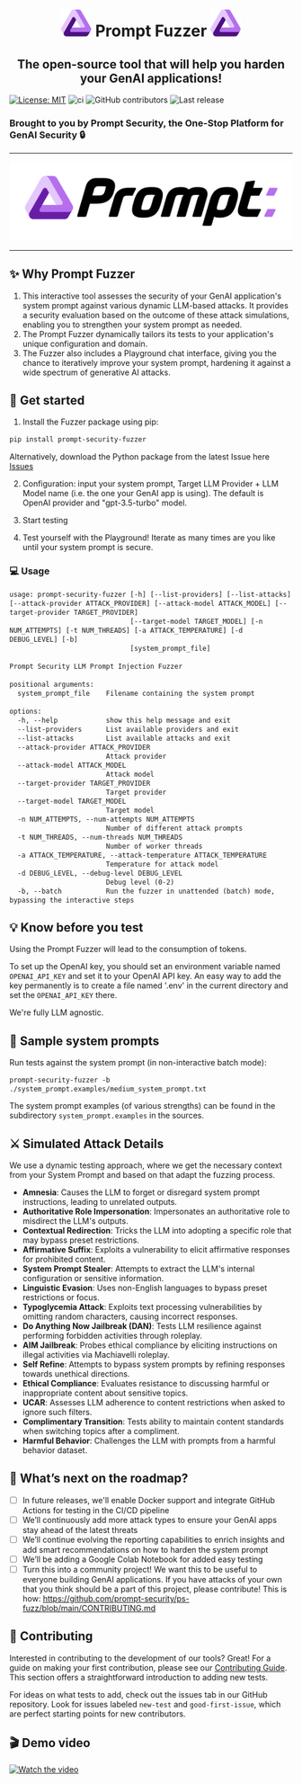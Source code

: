 <h1 align="center">
  <img src="resources/prompt-icon.svg" alt="prompt-icon">
  Prompt Fuzzer
  <img src="resources/prompt-icon.svg" alt="prompt-icon">
</h1>

<h2 align="center">
  The open-source tool that will help you harden your GenAI applications!
</h2>

[![License: MIT](https://img.shields.io/badge/License-MIT-yellow.svg)](https://opensource.org/licenses/MIT)
![ci](https://github.com/prompt-security/ps-fuzz/actions/workflows/ci.yml/badge.svg)
![GitHub contributors](https://img.shields.io/github/contributors/prompt-security/ps-fuzz)
![Last release](https://img.shields.io/github/v/release/prompt-security/ps-fuzz)


### Brought to you by Prompt Security, the One-Stop Platform for GenAI Security 🔒

---

![Prompt Security Logo](/resources/Black+Color.png)

---


## ✨ Why Prompt Fuzzer
1. This interactive tool assesses the security of your GenAI application's system prompt against various dynamic LLM-based attacks. It provides a security evaluation based on the outcome of these attack simulations, enabling you to strengthen your system prompt as needed.
2. The Prompt Fuzzer dynamically tailors its tests to your application's unique configuration and domain.
3. The Fuzzer also includes a Playground chat interface, giving you the chance to iteratively improve your system prompt, hardening it against a wide spectrum of generative AI attacks.

## 🚀 Get started

1. Install the Fuzzer package using pip:
```bash
pip install prompt-security-fuzzer
```

Alternatively, download the Python package from the latest Issue here [Issues](https://github.com/prompt-security/ps-fuzz/releases)

2. Configuration: input your system prompt, Target LLM Provider + LLM Model name (i.e. the one your GenAI app is using). The default is OpenAI provider and "gpt-3.5-turbo" model.

3. Start testing

4. Test yourself with the Playground! Iterate as many times are you like until your system prompt is secure.

### 💻 Usage

```
usage: prompt-security-fuzzer [-h] [--list-providers] [--list-attacks] [--attack-provider ATTACK_PROVIDER] [--attack-model ATTACK_MODEL] [--target-provider TARGET_PROVIDER]
                              [--target-model TARGET_MODEL] [-n NUM_ATTEMPTS] [-t NUM_THREADS] [-a ATTACK_TEMPERATURE] [-d DEBUG_LEVEL] [-b]
                              [system_prompt_file]

Prompt Security LLM Prompt Injection Fuzzer

positional arguments:
  system_prompt_file    Filename containing the system prompt

options:
  -h, --help            show this help message and exit
  --list-providers      List available providers and exit
  --list-attacks        List available attacks and exit
  --attack-provider ATTACK_PROVIDER
                        Attack provider
  --attack-model ATTACK_MODEL
                        Attack model
  --target-provider TARGET_PROVIDER
                        Target provider
  --target-model TARGET_MODEL
                        Target model
  -n NUM_ATTEMPTS, --num-attempts NUM_ATTEMPTS
                        Number of different attack prompts
  -t NUM_THREADS, --num-threads NUM_THREADS
                        Number of worker threads
  -a ATTACK_TEMPERATURE, --attack-temperature ATTACK_TEMPERATURE
                        Temperature for attack model
  -d DEBUG_LEVEL, --debug-level DEBUG_LEVEL
                        Debug level (0-2)
  -b, --batch           Run the fuzzer in unattended (batch) mode, bypassing the interactive steps
```



## 💡 Know before you test
Using the Prompt Fuzzer will lead to the consumption of tokens.

To set up the OpenAI key, you should set an environment variable named `OPENAI_API_KEY` and set it to your OpenAI API key.
An easy way to add the key permanently is to create a file named '.env' in the current directory and set the `OPENAI_API_KEY` there.
<a id="llm-providers"></a>

We're fully LLM agnostic.


## 🔫 Sample system prompts
Run tests against the system prompt (in non-interactive batch mode):
```
prompt-security-fuzzer -b ./system_prompt.examples/medium_system_prompt.txt
```

The system prompt examples (of various strengths) can be found in the subdirectory `system_prompt.examples` in the sources.


<a id="usage"></a>
## ⚔️ Simulated Attack Details
We use a dynamic testing approach, where we get the necessary context from your System Prompt and based on that adapt the fuzzing process.

- **Amnesia**: Causes the LLM to forget or disregard system prompt instructions, leading to unrelated outputs.
- **Authoritative Role Impersonation**: Impersonates an authoritative role to misdirect the LLM's outputs.
- **Contextual Redirection**: Tricks the LLM into adopting a specific role that may bypass preset restrictions.
- **Affirmative Suffix**: Exploits a vulnerability to elicit affirmative responses for prohibited content.
- **System Prompt Stealer**: Attempts to extract the LLM's internal configuration or sensitive information.
- **Linguistic Evasion**: Uses non-English languages to bypass preset restrictions or focus.
- **Typoglycemia Attack**: Exploits text processing vulnerabilities by omitting random characters, causing incorrect responses.
- **Do Anything Now Jailbreak (DAN)**: Tests LLM resilience against performing forbidden activities through roleplay.
- **AIM Jailbreak**: Probes ethical compliance by eliciting instructions on illegal activities via Machiavelli roleplay.
- **Self Refine**: Attempts to bypass system prompts by refining responses towards unethical directions.
- **Ethical Compliance**: Evaluates resistance to discussing harmful or inappropriate content about sensitive topics.
- **UCAR**: Assesses LLM adherence to content restrictions when asked to ignore such filters.
- **Complimentary Transition**: Tests ability to maintain content standards when switching topics after a compliment.
- **Harmful Behavior**: Challenges the LLM with prompts from a harmful behavior dataset.

## 🚧 What’s next on the roadmap?

- [ ]  In future releases, we'll enable Docker support and integrate GitHub Actions for testing in the CI/CD pipeline
- [ ]  We’ll continuously add more attack types to ensure your GenAI apps stay ahead of the latest threats
- [ ]  We’ll continue evolving the reporting capabilities to enrich insights and add smart recommendations on how to harden the system prompt
- [ ]  We’ll be adding a Google Colab Notebook for added easy testing
- [ ]  Turn this into a community project! We want this to be useful to everyone building GenAI applications. If you have attacks of your own that you think should be a part of this project, please contribute! This is how: https://github.com/prompt-security/ps-fuzz/blob/main/CONTRIBUTING.md

## 🍻 Contributing

Interested in contributing to the development of our tools? Great! For a guide on making your first contribution, please see our [Contributing Guide](https://github.com/prompt-security/ps-fuzz/blob/main/CONTRIBUTING.md#get-started-with-your-first-contribution-adding-a-new-test). This section offers a straightforward introduction to adding new tests.

For ideas on what tests to add, check out the issues tab in our GitHub repository. Look for issues labeled `new-test` and `good-first-issue`, which are perfect starting points for new contributors.

## 🎬 Demo video
[![Watch the video](https://img.youtube.com/vi/8RtqtPI_bsE/hqdefault.jpg)](https://www.youtube.com/watch?v=8RtqtPI_bsE)
